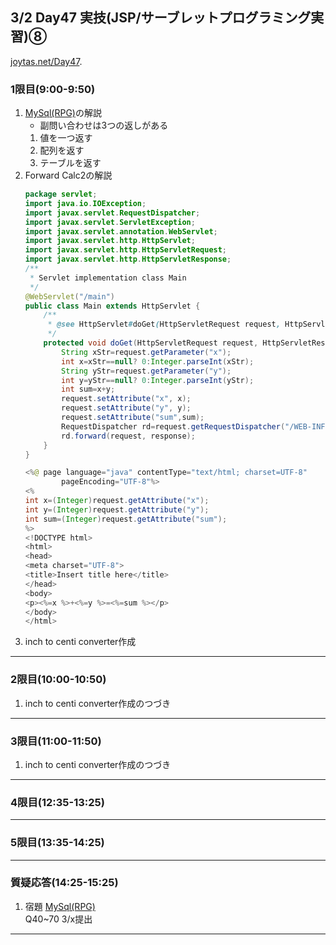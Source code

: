 ## 3/2 Day47 実技(JSP/サーブレットプログラミング実習)⑧
[joytas.net/Day47]().
### 1限目(9:00-9:50)
1. [MySql(RPG)](https://joytas.net/programming/mysql/mysql_rpg)の解説
	- 副問い合わせは3つの返しがある
	1. 値を一つ返す
	1. 配列を返す
	1. テーブルを返す
1. Forward Calc2の解説
	~~~java
	package servlet;
	import java.io.IOException;
	import javax.servlet.RequestDispatcher;
	import javax.servlet.ServletException;
	import javax.servlet.annotation.WebServlet;
	import javax.servlet.http.HttpServlet;
	import javax.servlet.http.HttpServletRequest;
	import javax.servlet.http.HttpServletResponse;
	/**
	 * Servlet implementation class Main
	 */
	@WebServlet("/main")
	public class Main extends HttpServlet {
		/**
		 * @see HttpServlet#doGet(HttpServletRequest request, HttpServletResponse response)
		 */
		protected void doGet(HttpServletRequest request, HttpServletResponse response) throws ServletException, IOException {
			String xStr=request.getParameter("x");
			int x=xStr==null? 0:Integer.parseInt(xStr);
			String yStr=request.getParameter("y");
			int y=yStr==null? 0:Integer.parseInt(yStr);
			int sum=x+y;
			request.setAttribute("x", x);
			request.setAttribute("y", y);
			request.setAttribute("sum",sum);
			RequestDispatcher rd=request.getRequestDispatcher("/WEB-INF/jsp/main.jsp");
			rd.forward(request, response);
		}
	}
	~~~
	~~~java
	<%@ page language="java" contentType="text/html; charset=UTF-8"
			pageEncoding="UTF-8"%>
	<%
	int x=(Integer)request.getAttribute("x");
	int y=(Integer)request.getAttribute("y");
	int sum=(Integer)request.getAttribute("sum");
	%>
	<!DOCTYPE html>
	<html>
	<head>
	<meta charset="UTF-8">
	<title>Insert title here</title>
	</head>
	<body>
	<p><%=x %>+<%=y %>=<%=sum %></p>
	</body>
	</html>
	~~~
1. inch to centi converter作成
---
### 2限目(10:00-10:50)
1. inch to centi converter作成のつづき
---
### 3限目(11:00-11:50)
1. inch to centi converter作成のつづき
---
### 4限目(12:35-13:25)
---
### 5限目(13:35-14:25)
---
### 質疑応答(14:25-15:25)
1. 宿題
[MySql(RPG)](https://joytas.net/programming/mysql/mysql_rpg)  
Q40~70 3/x提出
----
